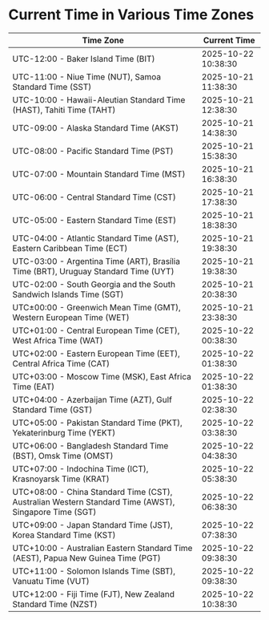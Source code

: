 # Current Time in Various Time Zones

| Time Zone | Current Time |
|-----------|--------------|
| UTC-12:00 - Baker Island Time (BIT) | 2025-10-22 10:38:30 |
| UTC-11:00 - Niue Time (NUT), Samoa Standard Time (SST) | 2025-10-21 11:38:30 |
| UTC-10:00 - Hawaii-Aleutian Standard Time (HAST), Tahiti Time (TAHT) | 2025-10-21 12:38:30 |
| UTC-09:00 - Alaska Standard Time (AKST) | 2025-10-21 14:38:30 |
| UTC-08:00 - Pacific Standard Time (PST) | 2025-10-21 15:38:30 |
| UTC-07:00 - Mountain Standard Time (MST) | 2025-10-21 16:38:30 |
| UTC-06:00 - Central Standard Time (CST) | 2025-10-21 17:38:30 |
| UTC-05:00 - Eastern Standard Time (EST) | 2025-10-21 18:38:30 |
| UTC-04:00 - Atlantic Standard Time (AST), Eastern Caribbean Time (ECT) | 2025-10-21 19:38:30 |
| UTC-03:00 - Argentina Time (ART), Brasília Time (BRT), Uruguay Standard Time (UYT) | 2025-10-21 19:38:30 |
| UTC-02:00 - South Georgia and the South Sandwich Islands Time (SGT) | 2025-10-21 20:38:30 |
| UTC±00:00 - Greenwich Mean Time (GMT), Western European Time (WET) | 2025-10-21 23:38:30 |
| UTC+01:00 - Central European Time (CET), West Africa Time (WAT) | 2025-10-22 00:38:30 |
| UTC+02:00 - Eastern European Time (EET), Central Africa Time (CAT) | 2025-10-22 01:38:30 |
| UTC+03:00 - Moscow Time (MSK), East Africa Time (EAT) | 2025-10-22 01:38:30 |
| UTC+04:00 - Azerbaijan Time (AZT), Gulf Standard Time (GST) | 2025-10-22 02:38:30 |
| UTC+05:00 - Pakistan Standard Time (PKT), Yekaterinburg Time (YEKT) | 2025-10-22 03:38:30 |
| UTC+06:00 - Bangladesh Standard Time (BST), Omsk Time (OMST) | 2025-10-22 04:38:30 |
| UTC+07:00 - Indochina Time (ICT), Krasnoyarsk Time (KRAT) | 2025-10-22 05:38:30 |
| UTC+08:00 - China Standard Time (CST), Australian Western Standard Time (AWST), Singapore Time (SGT) | 2025-10-22 06:38:30 |
| UTC+09:00 - Japan Standard Time (JST), Korea Standard Time (KST) | 2025-10-22 07:38:30 |
| UTC+10:00 - Australian Eastern Standard Time (AEST), Papua New Guinea Time (PGT) | 2025-10-22 09:38:30 |
| UTC+11:00 - Solomon Islands Time (SBT), Vanuatu Time (VUT) | 2025-10-22 09:38:30 |
| UTC+12:00 - Fiji Time (FJT), New Zealand Standard Time (NZST) | 2025-10-22 10:38:30 |
